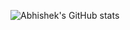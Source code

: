 ![Abhishek's GitHub stats](https://github-readme-stats.vercel.app/api?username=abhiphile&show_icons=true&theme=transparent)
